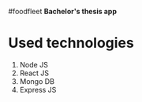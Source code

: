 #foodfleet
**Bachelor's thesis app**

# Used technologies
1. Node JS
2. React JS
3. Mongo DB
4. Express JS


